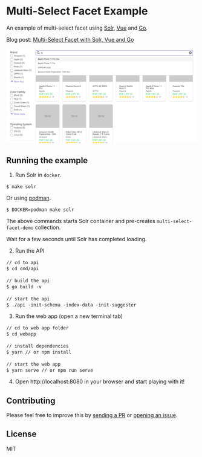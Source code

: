 # Multi-Select Facet Example
An example of multi-select facet using [Solr](https://lucene.apache.org/solr), [Vue](https://vuejs.org) and [Go](http://go.dev/). 

Blog post: [Multi-Select Facet with Solr, Vue and Go](https://sf9v.github.io/posts/multi-select-facet-solr-vue-go/)

![screenshot](./screenshot.png)

## Running the example

1. Run Solr in `docker`.

```console
$ make solr
```

Or using [podman](https://podman.io/).

```console
$ DOCKER=podman make solr
```
The above commands starts Solr container and pre-creates `multi-select-facet-demo` collection.

Wait for a few seconds until Solr has completed loading.


2. Run the API
```console
// cd to api 
$ cd cmd/api

// build the api
$ go build -v

// start the api
$ ./api -init-schema -index-data -init-suggester
```

3. Run the web app (open a new terminal tab)
```console
// cd to web app folder
$ cd webapp

// install dependencies
$ yarn // or npm install

// start the web app
$ yarn serve // or npm run serve
```

4. Open http://localhost:8080 in your browser and start playing with it!


## Contributing
Please feel free to improve this by [sending a PR](https://github.com/sf9v/multi-select-facet/pulls) or [opening an issue](https://github.com/sf9v/multi-select-facet/issues).

## License

MIT